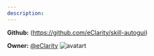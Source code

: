 ```yaml
---
description: 
---
```



**Github:** (https://github.com/eClarity/skill-autogui)

**Owner:** [@eClarity](https://github.com/eClarity) ![avatart](https://avatars3.githubusercontent.com/u/4976498?v=4)

